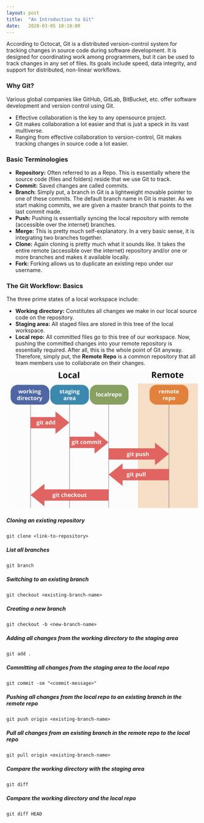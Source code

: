 ```yaml
---
layout: post
title:  "An Introduction to Git"
date:   2020-03-05 10:18:00
---
```


According to Octocat, Git is a distributed version-control system for tracking changes in source code during software development. It is designed for coordinating work among programmers, but it can be used to track changes in any set of files. Its goals include speed, data integrity, and support for distributed, non-linear workflows.

### Why Git? 

Various global companies like GitHub, GitLab, BitBucket, etc. offer software development and version control using Git.
 - Effective collaboration is the key to any opensource project. 
 - Git makes collaboration a lot easier and that is just a speck in its vast multiverse. 
 - Ranging from effective collaboration to version-control, Git makes tracking changes in source code a lot easier.

### Basic Terminologies

 - **Repository:** Often referred to as a Repo. This is essentially where the source code (files and folders) reside that we use Git to track.
 - **Commit:** Saved changes are called commits. 
 - **Branch:** Simply put, a branch in Git is a lightweight movable pointer to one of these commits. The default branch name in Git is master. 
	As we start making commits, we are given a master branch that points to the last commit made.
 - **Push:** Pushing is essentially syncing the local repository with remote (accessible over the internet) branches.
 - **Merge:** This is pretty much self-explanatory. In a very basic sense, it is integrating two branches together.
 - **Clone:** Again cloning is pretty much what it sounds like. It takes the entire remote (accessible over the internet) repository and/or one or more 
	branches and makes it available locally.
 - **Fork:** Forking allows us to duplicate an existing repo under our username.

### The Git Workflow: Basics

The three prime states of a local workspace include:
 - **Working directory:** Constitutes all changes we make in our local source code on the repository.
 - **Staging area:** All staged files are stored in this tree of the local workspace.
 - **Local repo:** All committed files go to this tree of our workspace.
Now, pushing the committed changes into your remote repository is essentially required. After all, this is the whole point of Git anyway.
Therefore, simply put, the **Remote Repo** is a common repository that all team members use to collaborate on their changes.

![The Git Workflow](/assets/images/git-workflow.jpg)

##### Cloning an existing repository

`git clone <link-to-repository>`

##### List all branches

`git branch`

##### Switching to an existing branch

`git checkout <existing-branch-name>`

##### Creating a new branch

`git checkout -b <new-branch-name>`

##### Adding **all** changes from the working directory to the staging area

`git add .`

##### Committing **all** changes from the staging area to the local repo

`git commit -sm "<commit-message>"`

##### Pushing **all** changes from the local repo to an existing branch in the remote repo

`git push origin <existing-branch-name>`

##### Pull all changes from an existing branch in the remote repo to the local repo

`git pull origin <existing-branch-name>`

##### Compare the working directory with the staging area

`git diff`

##### Compare the working directory and the local repo

`git diff HEAD`